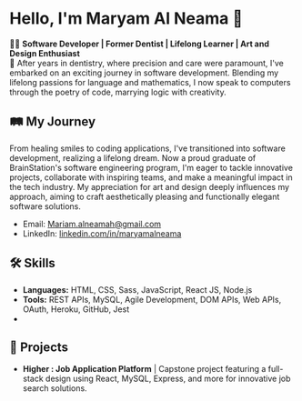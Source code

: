 # Hello, I'm Maryam Al Neama 🌟

👩‍💻 **Software Developer | Former Dentist | Lifelong Learner | Art and Design Enthusiast**  
🚀 After years in dentistry, where precision and care were paramount, I've embarked on an exciting journey in software development. Blending my lifelong passions for language and mathematics, I now speak to computers through the poetry of code, marrying logic with creativity.

## 🛤️ My Journey
From healing smiles to coding applications, I've transitioned into software development, realizing a lifelong dream. Now a proud graduate of BrainStation's software engineering program, I'm eager to tackle innovative projects, collaborate with inspiring teams, and make a meaningful impact in the tech industry. My appreciation for art and design deeply influences my approach, aiming to craft aesthetically pleasing and functionally elegant software solutions.

- Email: [Mariam.alneamah@gmail.com](mailto:Mariam.alneamah@gmail.com)
- LinkedIn: [linkedin.com/in/maryamalneama](https://www.linkedin.com/in/maryamalneama)

## 🛠️ Skills
- **Languages:** HTML, CSS, Sass, JavaScript, React JS, Node.js
- **Tools:** REST APIs, MySQL, Agile Development, DOM APIs, Web APIs, OAuth, Heroku, GitHub, Jest
- 
## 🌟 Projects

- **Higher : Job Application Platform** | Capstone project featuring a full-stack design using React, MySQL, Express, and more for innovative job search solutions.
